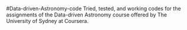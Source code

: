 #Data-driven-Astronomy-code
Tried, tested, and working codes for the assignments of the Data-driven Astronomy course offered by The University of Sydney at Coursera.
